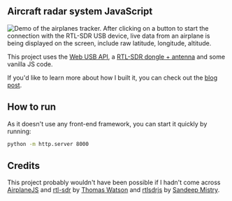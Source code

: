 ## Aircraft radar system JavaScript

![Demo of the airplanes tracker. After clicking on a button to start the connection with the RTL-SDR USB device, live data from an airplane is being displayed on the screen, include raw latitude, longitude, altitude.](https://res.cloudinary.com/devdevcharlie/image/upload/v1661321970/rtl-sdr-tracking-live-demo-3_b61gv6.gif)

This project uses the [Web USB API](https://developer.mozilla.org/en-US/docs/Web/API/USB), a [RTL-SDR dongle + antenna](https://www.rtl-sdr.com/buy-rtl-sdr-dvb-t-dongles/) and some vanilla JS code.

If you'd like to learn more about how I built it, you can check out the [blog post](https://charliegerard.dev/blog/aircraft-radar-system-rtl-sdr-web-usb).

## How to run

As it doesn't use any front-end framework, you can start it quickly by running: 

```bash
python -m http.server 8000
```

## Credits

This project probably wouldn't have been possible if I hadn't come across [AirplaneJS](https://github.com/watson/airplanejs) and [rtl-sdr](https://github.com/watson/rtl-sdr) by [Thomas Watson](https://github.com/watson) and [rtlsdrjs](https://github.com/sandeepmistry/rtlsdrjs) by [Sandeep Mistry](https://github.com/sandeepmistry). 
